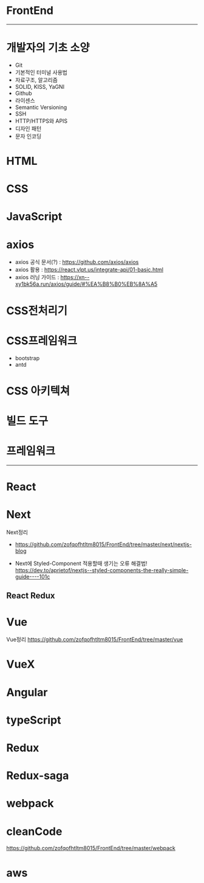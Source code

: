 # FrontEnd
---


# 개발자의 기초 소양
- Git
- 기본적인 터미널 사용법
- 자료구조, 알고리즘
- SOLID, KISS, YaGNI
- Github
- 라이센스
- Semantic Versioning
- SSH
- HTTP/HTTPS와 APIS
- 디자인 패턴
- 문자 인코딩



# HTML




# CSS




# JavaScript

# axios
- axios 공식 문서(?) :  https://github.com/axios/axios
- axios 활용 : https://react.vlpt.us/integrate-api/01-basic.html
- axios 러닝 가이드 : https://xn--xy1bk56a.run/axios/guide/#%EA%B8%B0%EB%8A%A5



# CSS전처리기

# CSS프레임워크
- bootstrap
- antd

# CSS 아키텍쳐

# 빌드 도구



# 프레임워크
---

# React
# Next
Next정리
- https://github.com/zofqofhtltm8015/FrontEnd/tree/master/next/nextjs-blog

- Next에 Styled-Component 적용할때 생기는 오류 해결법! <br>
https://dev.to/aprietof/nextjs--styled-components-the-really-simple-guide----101c


## React Redux

# Vue
Vue정리
https://github.com/zofqofhtltm8015/FrontEnd/tree/master/vue
# VueX

# Angular


# typeScript

# Redux
# Redux-saga

# webpack
 
# cleanCode
https://github.com/zofqofhtltm8015/FrontEnd/tree/master/webpack
# aws 
